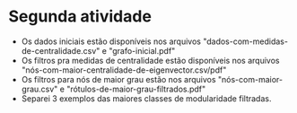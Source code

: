 # Segunda atividade

- Os dados iniciais estão disponíveis nos arquivos "dados-com-medidas-de-centralidade.csv" e "grafo-inicial.pdf"
- Os filtros pra medidas de centralidade estão disponíveis nos arquivos "nós-com-maior-centralidade-de-eigenvector.csv/pdf"
- Os filtros para nós de maior grau estão nos arquivos "nós-com-maior-grau.csv" e "rótulos-de-maior-grau-filtrados.pdf"
- Separei 3 exemplos das maiores classes de modularidade filtradas.
